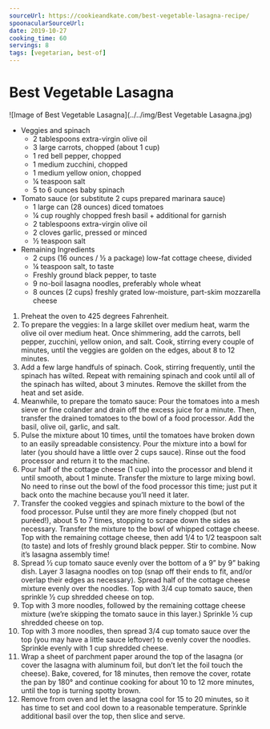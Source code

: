 ```yaml
---
sourceUrl: https://cookieandkate.com/best-vegetable-lasagna-recipe/
spoonacularSourceUrl:
date: 2019-10-27
cooking_time: 60
servings: 8
tags: [vegetarian, best-of]
---
```

# Best Vegetable Lasagna

![Image of Best Vegetable Lasagna](../../img/Best Vegetable Lasagna.jpg)


- Veggies and spinach
  - 2 tablespoons extra-virgin olive oil
  - 3 large carrots, chopped (about 1 cup)
  - 1 red bell pepper, chopped
  - 1 medium zucchini, chopped
  - 1 medium yellow onion, chopped
  - ¼ teaspoon salt
  - 5 to 6 ounces baby spinach
- Tomato sauce (or substitute 2 cups prepared marinara sauce)
  - 1 large can (28 ounces) diced tomatoes
  - ¼ cup roughly chopped fresh basil + additional for garnish
  - 2 tablespoons extra-virgin olive oil
  - 2 cloves garlic, pressed or minced
  - ½ teaspoon salt
- Remaining Ingredients
  - 2 cups (16 ounces / ½ a package) low-fat cottage cheese, divided
  - ¼ teaspoon salt, to taste
  - Freshly ground black pepper, to taste
  - 9 no-boil lasagna noodles, preferably whole wheat
  - 8 ounces (2 cups) freshly grated low-moisture, part-skim mozzarella cheese


1. Preheat the oven to 425 degrees Fahrenheit.
2. To prepare the veggies: In a large skillet over medium heat, warm the olive oil over medium heat. Once shimmering, add the carrots, bell pepper, zucchini, yellow onion, and salt. Cook, stirring every couple of minutes, until the veggies are golden on the edges, about 8 to 12 minutes.
3. Add a few large handfuls of spinach. Cook, stirring frequently, until the spinach has wilted. Repeat with remaining spinach and cook until all of the spinach has wilted, about 3 minutes. Remove the skillet from the heat and set aside.
4. Meanwhile, to prepare the tomato sauce: Pour the tomatoes into a mesh sieve or fine colander and drain off the excess juice for a minute. Then, transfer the drained tomatoes to the bowl of a food processor. Add the basil, olive oil, garlic, and salt.
5. Pulse the mixture about 10 times, until the tomatoes have broken down to an easily spreadable consistency. Pour the mixture into a bowl for later (you should have a little over 2 cups sauce). Rinse out the food processor and return it to the machine.
6. Pour half of the cottage cheese (1 cup) into the processor and blend it until smooth, about 1 minute. Transfer the mixture to large mixing bowl. No need to rinse out the bowl of the food processor this time; just put it back onto the machine because you’ll need it later.
7. Transfer the cooked veggies and spinach mixture to the bowl of the food processor. Pulse until they are more finely chopped (but not puréed!), about 5 to 7 times, stopping to scrape down the sides as necessary. Transfer the mixture to the bowl of whipped cottage cheese. Top with the remaining cottage cheese, then add 1/4 to 1/2 teaspoon salt (to taste) and lots of freshly ground black pepper. Stir to combine. Now it’s lasagna assembly time!
8. Spread 1⁄2 cup tomato sauce evenly over the bottom of a 9” by 9” baking dish. Layer 3 lasagna noodles on top (snap off their ends to fit, and/or overlap their edges as necessary). Spread half of the cottage cheese mixture evenly over the noodles. Top with 3/4 cup tomato sauce, then sprinkle 1⁄2 cup shredded cheese on top.
9. Top with 3 more noodles, followed by the remaining cottage cheese mixture (we’re skipping the tomato sauce in this layer.) Sprinkle 1⁄2 cup shredded cheese on top.
10. Top with 3 more noodles, then spread 3/4 cup tomato sauce over the top (you may have a little sauce leftover) to evenly cover the noodles. Sprinkle evenly with 1 cup shredded cheese.
11. Wrap a sheet of parchment paper around the top of the lasagna (or cover the lasagna with aluminum foil, but don’t let the foil touch the cheese). Bake, covered, for 18 minutes, then remove the cover, rotate the pan by 180° and continue cooking for about 10 to 12 more minutes, until the top is turning spotty brown.
12. Remove from oven and let the lasagna cool for 15 to 20 minutes, so it has time to set and cool down to a reasonable temperature. Sprinkle additional basil over the top, then slice and serve.
